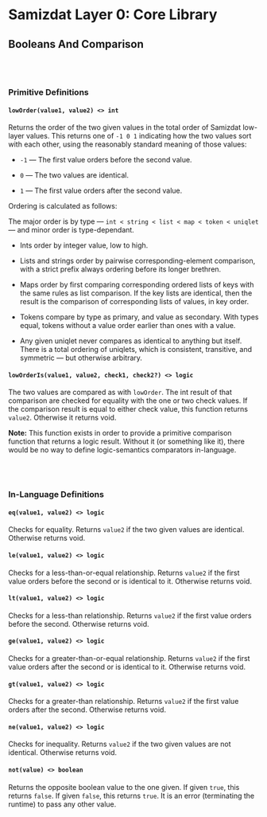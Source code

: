 Samizdat Layer 0: Core Library
==============================

Booleans And Comparison
-----------------------

<br><br>
### Primitive Definitions

#### `lowOrder(value1, value2) <> int`

Returns the order of the two given values in the total order of
Samizdat low-layer values. This returns one of `-1 0 1` indicating
how the two values sort with each other, using the reasonably
standard meaning of those values:

* `-1` &mdash; The first value orders before the second value.

* `0` &mdash; The two values are identical.

* `1` &mdash; The first value orders after the second value.

Ordering is calculated as follows:

The major order is by type &mdash; `int < string < list <
map < token < uniqlet` &mdash; and minor order is type-dependant.

* Ints order by integer value, low to high.

* Lists and strings order by pairwise corresponding-element
  comparison, with a strict prefix always ordering before its
  longer brethren.

* Maps order by first comparing corresponding ordered lists
  of keys with the same rules as list comparison. If the key
  lists are identical, then the result is the comparison of
  corresponding lists of values, in key order.

* Tokens compare by type as primary, and value as secondary.
  With types equal, tokens without a value order earlier than
  ones with a value.

* Any given uniqlet never compares as identical to anything but
  itself. There is a total ordering of uniqlets, which is consistent,
  transitive, and symmetric &mdash; but otherwise arbitrary.

#### `lowOrderIs(value1, value2, check1, check2?) <> logic`

The two values are compared as with `lowOrder`. The int
result of that comparison are checked for equality with
the one or two check values. If the comparison result is equal
to either check value, this function returns `value2`. Otherwise
it returns void.

**Note:** This function exists in order to provide a primitive
comparison function that returns a logic result. Without it (or something
like it), there would be no way to define logic-semantics
comparators in-language.


<br><br>
### In-Language Definitions

#### `eq(value1, value2) <> logic`

Checks for equality. Returns `value2` if the two given values are
identical. Otherwise returns void.

#### `le(value1, value2) <> logic`

Checks for a less-than-or-equal relationship. Returns `value2` if the
first value orders before the second or is identical to it.
Otherwise returns void.

#### `lt(value1, value2) <> logic`

Checks for a less-than relationship. Returns `value2` if the first value
orders before the second. Otherwise returns void.

#### `ge(value1, value2) <> logic`

Checks for a greater-than-or-equal relationship. Returns `value2` if the
first value orders after the second or is identical to it.
Otherwise returns void.

#### `gt(value1, value2) <> logic`

Checks for a greater-than relationship. Returns `value2` if the first value
orders after the second. Otherwise returns void.

#### `ne(value1, value2) <> logic`

Checks for inequality. Returns `value2` if the two given values are not
identical. Otherwise returns void.

#### `not(value) <> boolean`

Returns the opposite boolean value to the one given. If given `true`,
this returns `false`. If given `false`, this returns `true`. It is
an error (terminating the runtime) to pass any other value.
